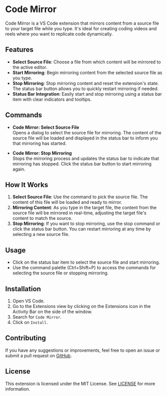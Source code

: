 # Code Mirror

Code Mirror is a VS Code extension that mirrors content from a source file to your target file while you type. It's ideal for creating coding videos and reels where you want to replicate code dynamically.

## Features

- **Select Source File**: Choose a file from which content will be mirrored to the active editor.
- **Start Mirroring**: Begin mirroring content from the selected source file as you type.
- **Stop Mirroring**: Stop mirroring content and reset the extension's state. The status bar button allows you to quickly restart mirroring if needed.
- **Status Bar Integration**: Easily start and stop mirroring using a status bar item with clear indicators and tooltips.

## Commands

- **Code Mirror: Select Source File**  
  Opens a dialog to select the source file for mirroring. The content of the source file will be loaded and displayed in the status bar to inform you that mirroring has started.

- **Code Mirror: Stop Mirroring**  
  Stops the mirroring process and updates the status bar to indicate that mirroring has stopped. Click the status bar button to start mirroring again.

## How It Works

1. **Select Source File**: Use the command to pick the source file. The content of this file will be loaded and ready to mirror.
2. **Mirroring Content**: As you type in the target file, the content from the source file will be mirrored in real-time, adjusting the target file's content to match the source.
3. **Stop Mirroring**: If you want to stop mirroring, use the stop command or click the status bar button. You can restart mirroring at any time by selecting a new source file.

## Usage

- Click on the status bar item to select the source file and start mirroring.
- Use the command palette (Ctrl+Shift+P) to access the commands for selecting the source file or stopping mirroring.

## Installation

1. Open VS Code.
2. Go to the Extensions view by clicking on the Extensions icon in the Activity Bar on the side of the window.
3. Search for `Code Mirror`.
4. Click on `Install`.

## Contributing

If you have any suggestions or improvements, feel free to open an issue or submit a pull request on [GitHub](https://github.com/your-username/your-repository).

## License

This extension is licensed under the MIT License. See [LICENSE](LICENSE) for more information.
